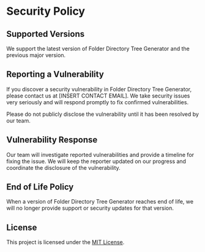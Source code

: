 # Security Policy

## Supported Versions

We support the latest version of Folder Directory Tree Generator and the previous major version.

## Reporting a Vulnerability

If you discover a security vulnerability in Folder Directory Tree Generator, please contact us at [INSERT CONTACT EMAIL]. We take security issues very seriously and will respond promptly to fix confirmed vulnerabilities.

Please do not publicly disclose the vulnerability until it has been resolved by our team.

## Vulnerability Response

Our team will investigate reported vulnerabilities and provide a timeline for fixing the issue. We will keep the reporter updated on our progress and coordinate the disclosure of the vulnerability.

## End of Life Policy

When a version of Folder Directory Tree Generator reaches end of life, we will no longer provide support or security updates for that version.

## License

This project is licensed under the [MIT License](https://opensource.org/licenses/MIT).
